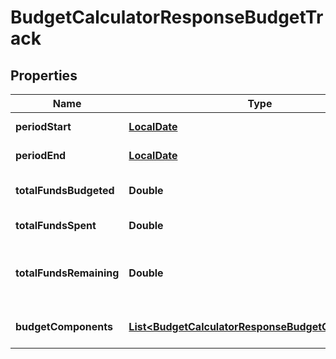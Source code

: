 
# BudgetCalculatorResponseBudgetTrack

## Properties
Name | Type | Description | Notes
------------ | ------------- | ------------- | -------------
**periodStart** | [**LocalDate**](LocalDate.md) | Start date of the budget period |  [optional]
**periodEnd** | [**LocalDate**](LocalDate.md) | End date of the budget period |  [optional]
**totalFundsBudgeted** | **Double** | Total amount of funds originally budgeted |  [optional]
**totalFundsSpent** | **Double** | Total amount of funds spent |  [optional]
**totalFundsRemaining** | **Double** | Total amount of funds remaining; delta of total_funds_budgeted - total_funds_spent |  [optional]
**budgetComponents** | [**List&lt;BudgetCalculatorResponseBudgetComponents&gt;**](BudgetCalculatorResponseBudgetComponents.md) | Details about each item defined in the budget |  [optional]



